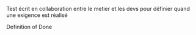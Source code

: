 Test écrit en collaboration entre le metier et les devs pour définier quand une exigence est réalisé

Definition of Done
